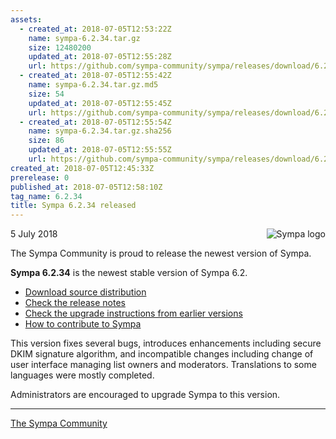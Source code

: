 ```yaml
---
assets:
  - created_at: 2018-07-05T12:53:22Z
    name: sympa-6.2.34.tar.gz
    size: 12480200
    updated_at: 2018-07-05T12:55:28Z
    url: https://github.com/sympa-community/sympa/releases/download/6.2.34/sympa-6.2.34.tar.gz
  - created_at: 2018-07-05T12:55:42Z
    name: sympa-6.2.34.tar.gz.md5
    size: 54
    updated_at: 2018-07-05T12:55:45Z
    url: https://github.com/sympa-community/sympa/releases/download/6.2.34/sympa-6.2.34.tar.gz.md5
  - created_at: 2018-07-05T12:55:54Z
    name: sympa-6.2.34.tar.gz.sha256
    size: 86
    updated_at: 2018-07-05T12:55:55Z
    url: https://github.com/sympa-community/sympa/releases/download/6.2.34/sympa-6.2.34.tar.gz.sha256
created_at: 2018-07-05T12:45:33Z
prerelease: 0
published_at: 2018-07-05T12:58:10Z
tag_name: 6.2.34
title: Sympa 6.2.34 released
---
```


<img align="right" src="https://www.sympa.org/_media/logos/old/sympa_multi_150x121.png" title="Sympa logo"/> 5 July 2018

The Sympa Community is proud to release the newest version of Sympa.

**Sympa 6.2.34** is the newest stable version of Sympa 6.2.

  - [Download source distribution](https://github.com/sympa-community/sympa/releases/download/6.2.34/sympa-6.2.34.tar.gz)
  - [Check the release notes](https://github.com/sympa-community/sympa/blob/6.2.34/NEWS.md)
  - [Check the upgrade instructions from earlier versions](https://sympa-community.github.io/manual/upgrade/notes.html)
  - [How to contribute to Sympa](https://github.com/sympa-community/sympa/blob/6.2.34/CONTRIBUTING.md)

This version fixes several bugs, introduces enhancements including secure DKIM signature algorithm, and incompatible changes including change of user interface managing list owners and moderators. Translations to some languages were mostly completed.

Administrators are encouraged to upgrade Sympa to this version.

----
[The Sympa Community](https://github.com/sympa-community)
